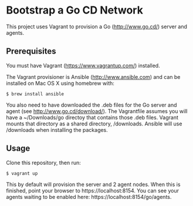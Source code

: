 # Bootstrap a Go CD Network

This project uses Vagrant to provision a Go (http://www.go.cd/) server and agents.

## Prerequisites

You must have Vagrant (https://www.vagrantup.com/) installed.

The Vagrant provisioner is Ansible (http://www.ansible.com) and can be installed on Mac OS X using homebrew with:

```
$ brew install ansible
```

You also need to have downloaded the .deb files for the Go server and agent (see http://www.go.cd/download/). The Vagrantfile assumes you will have a ~/Downloads/go directoy that contains those .deb files. Vagrant mounts that directory as a shared directory, /downloads. Ansible will use /downloads when installing the packages.

## Usage

Clone this repository, then run:

```
$ vagrant up
```

This by default will provision the server and 2 agent nodes. When this is finished, point your browser to https://localhost:8154. You can see your agents waiting to be enabled here: https://localhost:8154/go/agents.
